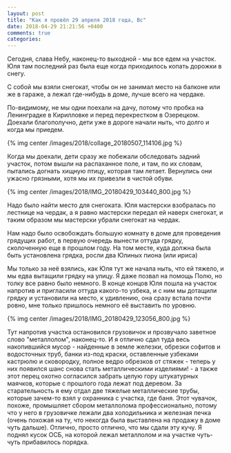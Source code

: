 ```yaml
---
layout: post
title: "Как я провёл 29 апреля 2018 года, Вс"
date: 2018-04-29 21:21:56 +0400
comments: true
categories: 
---
```

Сегодня, слава Небу, наконец-то выходной -  мы все едем на участок. Юля там последний раз была еще когда приходилось копать дорожки в снегу.

С собой мы взяли снегокат, чтобы он не занимал место на балконе или же в гараже, а лежал где-нибудь в доме, лучше всего на чердаке.

По-видимому, не мы одни поехали на дачу, потому что пробка на Ленинградке в Кирилловке и перед перекрестком в Озерецком. Доехали благополучно, дети уже в дороге начали ныть, что долго и когда мы приедем.

{% img center /images/2018/collage_20180507_114106.jpg %}

Когда мы доехали, дети сразу же побежали обследовать задний участок, потом вышли на распаханное поле, и там, по их словам, пытались догнать хищную птицу, которая там летает. Вернулись они ужасно грязными, хотя мы их привезли в чистой обуви.

{% img center /images/2018/IMG_20180429_103440_800.jpg %}

Надо было найти место для снегоката. Юля мастерски взобралась по лестнице на чердак, а я равно мастерски передал ей наверх снегокат, и таким образом мы мастерски убрали снегокат на чердак. 

Нам надо было освобождать большую комнату в доме для проведения грядущих работ, в первую очередь вынести оттуда грядку, сколоченную еще в прошлом году. На том месте, куда должна была быть установлена грядка, росли два Юлиных пиона (или ириса)


Мы только за неё взялись, как Юля тут же начала ныть, что ей тяжело, и мы едва вытащили грядку на улицу. Я даже позвал на помощь Полю, но толку все равно было немного. В конце концов Юля пошла на участок напротив и пригласили оттуда какого-то узбека, и с ним мы дотащили грядку и установили на место, к удивлению, она сразу встала почти ровно, мне только пришлось немного её выставить по уровню.

{% img center /images/2018/IMG_20180429_123056_800.jpg %}



Тут напротив участка остановился грузовичок и прозвучало заветное слово "металлолом", наконец-то. И я отлично сдал туда весь накопившийся мусор - найденные в земле железки, обрезки софитов и водосточных труб, банки из-под краски, оставленные узбеками кастрюлю и сковородку, полное ведро обрезков от стяжек - теперь у них появился шанс снова стать металлическими изделиями! - а также этот перец охотно согласился забрать целую гору штукатурных маячков, которые с прошлого года лежат под деревом. За старательность я ему отдал две тяжелые металлические трубы, которые зачем-то взял у охранника с участка, где баня. Этот чувачок, похоже, промышляет сбором металлолома профессионально, потому что у него в грузовичке лежали два холодильника и железная печка (очень похожая на ту, что некогда была выставлена на продажу в доме чуть дальше). Отлично, просто отлично, что мы сдали эту кучу. Я поднял кусок ОСБ, на которой лежал металлолом и на участке чуть-чуть прибавилось порядка.